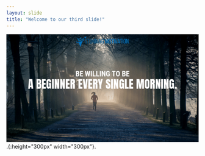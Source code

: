 ```yaml
---
layout: slide
title: "Welcome to our third slide!"
---
```

![](./images/0016_children.jpg 'Beginner...everday').{:height="300px" width="300px"}.

